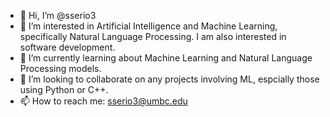 - 👋 Hi, I’m @sserio3
- 👀 I’m interested in Artificial Intelligence and Machine Learning, specifically Natural Language Processing. I am also interested in software development.
- 🌱 I’m currently learning about Machine Learning and Natural Language Processing models.
- 💞️ I’m looking to collaborate on any projects involving ML, espcially those using Python or C++.
- 📫 How to reach me: sserio3@umbc.edu

<!---
sserio3/sserio3 is a ✨ special ✨ repository because its `README.md` (this file) appears on your GitHub profile.
You can click the Preview link to take a look at your changes.
--->
